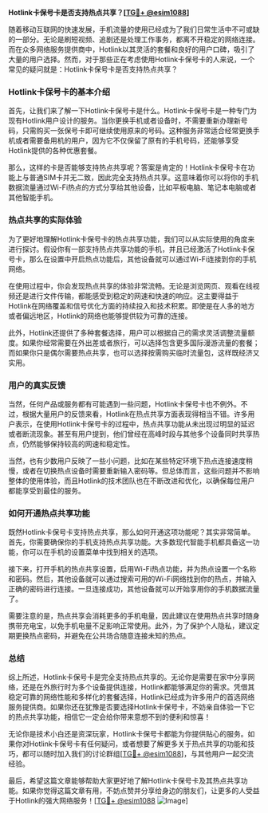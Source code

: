 **Hotlink卡保号卡是否支持热点共享？[[TG💪+ @esim1088](https://t.me/s/esim1088)]**

随着移动互联网的快速发展，手机流量的使用已经成为了我们日常生活中不可或缺的一部分。无论是刷短视频、追剧还是处理工作事务，都离不开稳定的网络连接。而在众多网络服务提供商中，Hotlink以其灵活的套餐和良好的用户口碑，吸引了大量的用户选择。然而，对于那些正在考虑使用Hotlink卡保号卡的人来说，一个常见的疑问就是：Hotlink卡保号卡是否支持热点共享？

### Hotlink卡保号卡的基本介绍

首先，让我们来了解一下Hotlink卡保号卡是什么。Hotlink卡保号卡是一种专门为现有Hotlink用户设计的服务。当你更换手机或者设备时，不需要重新办理新号码，只需购买一张保号卡即可继续使用原来的号码。这种服务非常适合经常更换手机或者需要备用机的用户，因为它不仅保留了原有的手机号码，还能够享受Hotlink提供的各种优惠套餐。

那么，这样的卡是否能够支持热点共享呢？答案是肯定的！Hotlink卡保号卡在功能上与普通SIM卡并无二致，因此完全支持热点共享。这意味着你可以将你的手机数据流量通过Wi-Fi热点的方式分享给其他设备，比如平板电脑、笔记本电脑或者其他智能手机。

### 热点共享的实际体验

为了更好地理解Hotlink卡保号卡的热点共享功能，我们可以从实际使用的角度来进行探讨。假设你有一部支持热点共享功能的手机，并且已经激活了Hotlink卡保号卡，那么在设置中开启热点功能后，其他设备就可以通过Wi-Fi连接到你的手机网络。

在使用过程中，你会发现热点共享的体验非常流畅。无论是浏览网页、观看在线视频还是进行文件传输，都能感受到稳定的网速和快速的响应。这主要得益于Hotlink在网络覆盖和信号优化方面的持续投入和技术积累。即使是在人多的地方或者偏远地区，Hotlink的网络也能够提供较为可靠的连接。

此外，Hotlink还提供了多种套餐选择，用户可以根据自己的需求灵活调整流量额度。如果你经常需要在外出差或者旅行，可以选择包含更多国际漫游流量的套餐；而如果你只是偶尔需要热点共享，也可以选择按需购买临时流量包，这样既经济又实用。

### 用户的真实反馈

当然，任何产品或服务都有可能遇到一些问题，Hotlink卡保号卡也不例外。不过，根据大量用户的反馈来看，Hotlink在热点共享方面表现得相当不错。许多用户表示，在使用Hotlink卡保号卡的过程中，热点共享功能从未出现过明显的延迟或者断流现象。甚至有用户提到，他们曾经在高峰时段与其他多个设备同时共享热点，仍然能够保持较高的网速和稳定性。

当然，也有少数用户反映了一些小问题，比如在某些特定环境下热点连接速度稍慢，或者在切换热点设备时需要重新输入密码等。但总体而言，这些问题并不影响整体的使用体验，而且Hotlink的技术团队也在不断改进和优化，以确保每位用户都能享受到最佳的服务。

### 如何开通热点共享功能

既然Hotlink卡保号卡支持热点共享，那么如何开通这项功能呢？其实非常简单。首先，你需要确保你的手机支持热点共享功能。大多数现代智能手机都具备这一功能，你可以在手机的设置菜单中找到相关的选项。

接下来，打开手机的热点共享设置，启用Wi-Fi热点功能，并为热点设置一个名称和密码。然后，其他设备就可以通过搜索可用的Wi-Fi网络找到你的热点，并输入正确的密码进行连接。一旦连接成功，其他设备就可以开始享用你的手机数据流量了。

需要注意的是，热点共享会消耗更多的手机电量，因此建议在使用热点共享时随身携带充电宝，以免手机电量不足影响正常使用。此外，为了保护个人隐私，建议定期更换热点密码，并避免在公共场合随意连接未知的热点。

### 总结

综上所述，Hotlink卡保号卡是完全支持热点共享的。无论你是需要在家中分享网络，还是在外旅行时为多个设备提供连接，Hotlink都能够满足你的需求。凭借其稳定可靠的网络性能和多样化的套餐选择，Hotlink已经成为许多用户的首选网络服务提供商。如果你还在犹豫是否要选择Hotlink卡保号卡，不妨亲自体验一下它的热点共享功能，相信它一定会给你带来意想不到的便利和惊喜！

无论你是技术小白还是资深玩家，Hotlink卡保号卡都能为你提供贴心的服务。如果你对Hotlink卡保号卡有任何疑问，或者想要了解更多关于热点共享的功能和技巧，都可以随时加入我们的讨论群组[[TG💪+ @esim1088](https://t.me/s/esim1088)]，与其他用户一起交流经验。

最后，希望这篇文章能够帮助大家更好地了解Hotlink卡保号卡及其热点共享功能。如果你觉得这篇文章有用，不妨点赞并分享给身边的朋友们，让更多的人受益于Hotlink的强大网络服务！[[TG💪+ @esim1088](https://t.me/s/esim1088) ![Image](https://i.postimg.cc/4NQfJmqS/Snipaste-2025-05-13-00-14-12.png)]